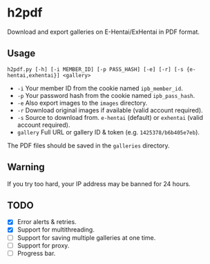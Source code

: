 # h2pdf

Download and export galleries on E-Hentai/ExHentai in PDF format.

## Usage

`h2pdf.py [-h] [-i MEMBER_ID] [-p PASS_HASH] [-e] [-r] [-s {e-hentai,exhentai}] <gallery>`

- `-i` Your member ID from the cookie named `ipb_member_id`.
- `-p` Your password hash from the cookie named `ipb_pass_hash`.
- `-e` Also export images to the `images` directory.
- `-r` Download original images if available (valid account required).
- `-s` Source to download from. `e-hentai` (default) or `exhentai` (valid account required).
- `gallery` Full URL or gallery ID & token (e.g. `1425378/b6b405e7eb`).

The PDF files should be saved in the `galleries` directory.

## Warning

If you try too hard, your IP address may be banned for 24 hours.

## TODO

- [x] Error alerts & retries.
- [x] Support for multithreading.
- [ ] Support for saving multiple galleries at one time.
- [ ] Support for proxy.
- [ ] Progress bar.